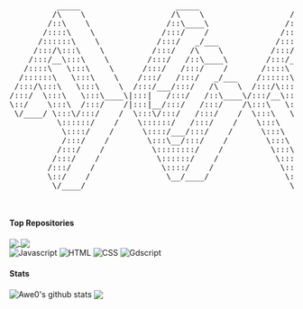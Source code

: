<pre><p class="text-center">
          _____                    _____                    _____          
         /\    \                  /\    \                  /\    \         
        /::\    \                /::\____\                /::\    \        
       /::::\    \              /:::/    /               /::::\    \       
      /::::::\    \            /:::/   _/___            /::::::\    \      
     /:::/\:::\    \          /:::/   /\    \          /:::/\:::\    \     
    /:::/__\:::\    \        /:::/   /::\____\        /:::/__\:::\    \    
   /::::\   \:::\    \      /:::/   /:::/    /       /::::\   \:::\    \   
  /::::::\   \:::\    \    /:::/   /:::/   _/___    /::::::\   \:::\    \  
 /:::/\:::\   \:::\    \  /:::/___/:::/   /\    \  /:::/\:::\   \:::\    \ 
/:::/  \:::\   \:::\____\|:::|   /:::/   /::\____\/:::/__\:::\   \:::\____\
\::/    \:::\  /:::/    /|:::|__/:::/   /:::/    /\:::\   \:::\   \::/    /
 \/____/ \:::\/:::/    /  \:::\/:::/   /:::/    /  \:::\   \:::\   \/____/ 
          \::::::/    /    \::::::/   /:::/    /    \:::\   \:::\    \     
           \::::/    /      \::::/___/:::/    /      \:::\   \:::\____\    
           /:::/    /        \:::\__/:::/    /        \:::\   \::/    /    
          /:::/    /          \::::::::/    /          \:::\   \/____/     
         /:::/    /            \::::::/    /            \:::\    \         
        /:::/    /              \::::/    /              \:::\____\        
        \::/    /                \__/____/                \::/    /        
         \/____/                                           \/____/         
                                                                   
</p></pre>


#### Top Repositories

<a href="https://github.com/Awe0/Stellar-Station">
  <img align="center" src="https://github-readme-stats.vercel.app/api/pin/?username=Awe0&repo=Stellar-Station&theme=merko" />
</a>
<a href="https://github.com/Awe0/portfolio.allan.github.io">
  <img align="center" src="https://github-readme-stats.vercel.app/api/pin/?username=Awe0&repo=portfolio.allan.github.io&theme=merko" />
</a>

<div>
    <span>
        <img src="https://img.shields.io/badge/Javascript-0a0f0b?style=for-the-badge&logo=javascript" alt="Javascript">
    </span>
    <span>
        <img src="https://img.shields.io/badge/Html-0a0f0b?style=for-the-badge&logo=html5" alt="HTML">
    </span>
    <span>
        <img src="https://img.shields.io/badge/Css-0a0f0b?style=for-the-badge&logo=css3" alt="CSS">
    </span>
    <span>
        <img src="https://img.shields.io/badge/Gdscript-0a0f0b?style=for-the-badge&logo=godotengine" alt="Gdscript">
    </span>
</div>

#### Stats

<img align="center" src="https://github-readme-stats.vercel.app/api?username=Awe0&show_icons=true&theme=merko" alt="Awe0's github stats" />
<img align="center" src="https://github-readme-stats.vercel.app/api/top-langs/?username=Awe0&layout=compact&theme=merko" />

